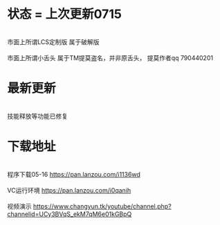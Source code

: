

# 状态 = 上次更新0715
 
</br>市面上所谓LCS定制版 属于破解版</br>
</br>市面上所谓小舌头 属于TM提莫盗名，并非原舌头， 提莫作者qq 790440201 </br>

# 最新更新

</br>技能释放等功能已修复</br>
 

# 下载地址 

</br>程序下载05-16 https://pan.lanzou.com/i1136wd</br>
</br>VC运行环境 https://pan.lanzou.com/i0qanih</br>
</br> 视频演示 https://www.changyun.tk/youtube/channel.php?channelid=UCy3BVqS_ekM7qM6e01kGBpQ</br>
 

